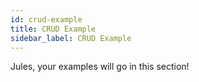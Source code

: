 ```yaml
---
id: crud-example
title: CRUD Example
sidebar_label: CRUD Example
---
```


Jules, your examples will go in this section!
